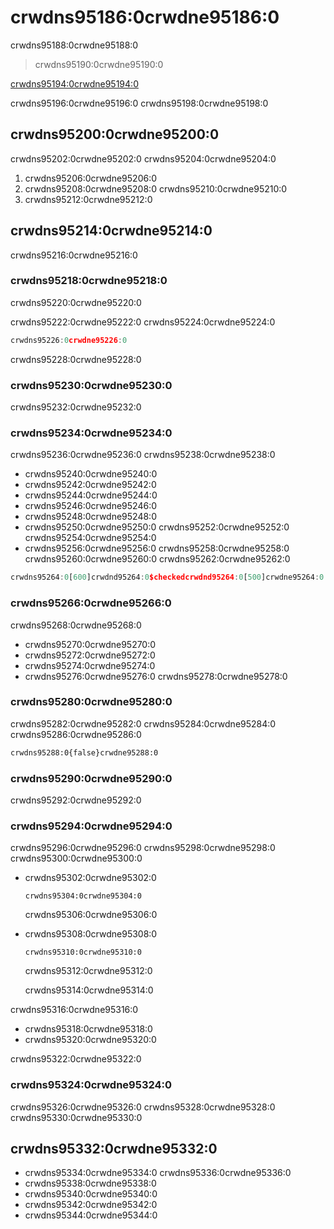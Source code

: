 # crwdns95186:0crwdne95186:0

<p class="description">crwdns95188:0crwdne95188:0</p>

> crwdns95190:0crwdne95190:0

[crwdns95194:0crwdne95194:0](crwdns95192:0crwdne95192:0)

crwdns95196:0crwdne95196:0 crwdns95198:0crwdne95198:0

## crwdns95200:0crwdne95200:0

crwdns95202:0crwdne95202:0 crwdns95204:0crwdne95204:0

1. crwdns95206:0crwdne95206:0
2. crwdns95208:0crwdne95208:0 crwdns95210:0crwdne95210:0
3. crwdns95212:0crwdne95212:0

## crwdns95214:0crwdne95214:0

crwdns95216:0crwdne95216:0

### crwdns95218:0crwdne95218:0

crwdns95220:0crwdne95220:0

crwdns95222:0crwdne95222:0 crwdns95224:0crwdne95224:0

```jsx
crwdns95226:0crwdne95226:0
```

crwdns95228:0crwdne95228:0

### crwdns95230:0crwdne95230:0

crwdns95232:0crwdne95232:0

### crwdns95234:0crwdne95234:0

crwdns95236:0crwdne95236:0 crwdns95238:0crwdne95238:0

- crwdns95240:0crwdne95240:0
- crwdns95242:0crwdne95242:0
- crwdns95244:0crwdne95244:0
- crwdns95246:0crwdne95246:0
- crwdns95248:0crwdne95248:0
- crwdns95250:0crwdne95250:0 crwdns95252:0crwdne95252:0 crwdns95254:0crwdne95254:0
- crwdns95256:0crwdne95256:0 crwdns95258:0crwdne95258:0 crwdns95260:0crwdne95260:0 crwdns95262:0crwdne95262:0

```js
crwdns95264:0[600]crwdnd95264:0$checkedcrwdnd95264:0[500]crwdne95264:0
```

### crwdns95266:0crwdne95266:0

crwdns95268:0crwdne95268:0

- crwdns95270:0crwdne95270:0
- crwdns95272:0crwdne95272:0
- crwdns95274:0crwdne95274:0
- crwdns95276:0crwdne95276:0 crwdns95278:0crwdne95278:0

### crwdns95280:0crwdne95280:0

crwdns95282:0crwdne95282:0 crwdns95284:0crwdne95284:0 crwdns95286:0crwdne95286:0

```diff
crwdns95288:0{false}crwdne95288:0
```

### crwdns95290:0crwdne95290:0

crwdns95292:0crwdne95292:0

### crwdns95294:0crwdne95294:0

crwdns95296:0crwdne95296:0 crwdns95298:0crwdne95298:0 crwdns95300:0crwdne95300:0

- crwdns95302:0crwdne95302:0
    
    ```tsx
    crwdns95304:0crwdne95304:0
    ```
    
    crwdns95306:0crwdne95306:0

- crwdns95308:0crwdne95308:0
    
    ```tsx
    crwdns95310:0crwdne95310:0
    ```
    
    crwdns95312:0crwdne95312:0
    
    crwdns95314:0crwdne95314:0

crwdns95316:0crwdne95316:0

- crwdns95318:0crwdne95318:0
- crwdns95320:0crwdne95320:0

crwdns95322:0crwdne95322:0

### crwdns95324:0crwdne95324:0

crwdns95326:0crwdne95326:0 crwdns95328:0crwdne95328:0 crwdns95330:0crwdne95330:0

## crwdns95332:0crwdne95332:0

- crwdns95334:0crwdne95334:0 crwdns95336:0crwdne95336:0
- crwdns95338:0crwdne95338:0
- crwdns95340:0crwdne95340:0
- crwdns95342:0crwdne95342:0
- crwdns95344:0crwdne95344:0
